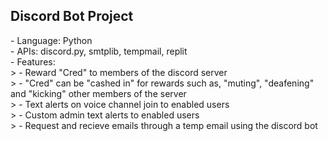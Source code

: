 <section id="About">
  <h1 style="font-weight: bold">Discord Bot Project </h1>
  - Language: Python
  <br>
  - APIs: discord.py, smtplib, tempmail, replit
  <br>
  - Features:
  <br>
    > - Reward "Cred" to members of the discord server
    <br>
    > - "Cred" can be "cashed in" for rewards such as, "muting", "deafening" and "kicking" other members of the server
    <br>
    > - Text alerts on voice channel join to enabled users
    <br>
    > - Custom admin text alerts to enabled users
    <br>
    > - Request and recieve emails through a temp email using the discord bot
    <br>
  </section>
  
  
    


